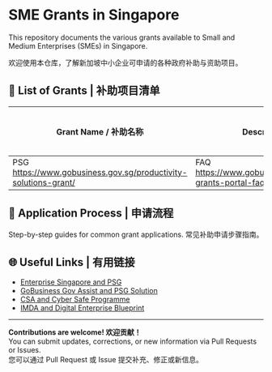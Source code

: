 # SME Grants in Singapore

This repository documents the various grants available to Small and Medium Enterprises (SMEs) in Singapore. 

欢迎使用本仓库，了解新加坡中小企业可申请的各种政府补助与资助项目。

## 📑 List of Grants | 补助项目清单

| Grant Name / 补助名称 | Description / 简介 | Eligibility / 申请条件 | Official Link / 官方链接 |
|----------------------|-------------------|-----------------------|------------------------|
| PSG https://www.gobusiness.gov.sg/productivity-solutions-grant/| FAQ https://www.gobusiness.gov.sg/business-grants-portal-faq/psg-general/ | https://www.gobusiness.gov.sg/productivity-solutions-grant/ |

## 📝 Application Process | 申请流程

Step-by-step guides for common grant applications. 常见补助申请步骤指南。

## 🌐 Useful Links | 有用链接

- [Enterprise Singapore and PSG](https://www.enterprisesg.gov.sg/financial-support/productivity-solutions-grant)
- [GoBusiness Gov Assist and PSG Solution](https://www.gobusiness.gov.sg/productivity-solutions-grant/#type-of-psg-soln) 
- [CSA and Cyber Safe Programme](https://www.csa.gov.sg/our-programmes/support-for-enterprises/sg-cyber-safe-programme/)
- [IMDA and Digital Enterprise Blueprint](https://www.imda.gov.sg/how-we-can-help/smes-go-digital/digital-enterprise-blueprint)

---

**Contributions are welcome! 欢迎贡献！**  
You can submit updates, corrections, or new information via Pull Requests or Issues.  
您可以通过 Pull Request 或 Issue 提交补充、修正或新信息。
